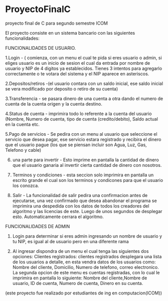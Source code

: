 # ProyectoFinalC
proyecto final de C para segundo semestre ICOM

El proyecto consiste en un sistema bancario con las siguientes funcionalidades:

FUNCIONALIDADES DE USUARIO.

1.Login - ( comienza, con un menu el cual te pida si eres usuario o admin, si eliges usuario es un inicio de sesion el cual da entrada por nombre de usuario y NIP de 4 digitos ya establecidos. Tienes 3 intentos para agregarlo correctamente o te votara del sistema y el NIP aparece en asteriscos.


2.Depositos/retiros -(el usuario contara con un saldo inicial, ese saldo inicial se vera modificado por deposito o retiro de su cuenta)

3.Transferencia - se pasara dinero de una cuenta a otra dando el numero de cuenta de la cuenta origen y la cuenta destino.

4.Status de cuenta - imprimira todo lo referente a la cuenta del usuario (Nombre, Numero de cuenta, tipo de cuenta (credito/debito), Saldo actual en la cuenta etc.

5.Pago de servicios - Se pedira con un menu al usuario que seleccione el servicio que desea pagar, ese servicio estara registrado y recibira el dinero que el usuario pague (los que se piensan incluir son Agua, Luz, Gas, Telefono y cable)

6. una parte para invertir - Esto imprime en pantalla la cantidad de dinero que el usuario ganaria al invertir cierta cantidad de dinero con nosotros.

7. Terminos y condiciones - esta seccion solo imprimira en pantalla un escrito grande el cual son los terminos y condicones para que el usuario los conozca.

8. Salir - La funcionalidad de salir pedira una confirmacion antes de ejecutarse, una vez confirmado que desea abandonar el programa se imprimira una despedida con los datos de todos los creadores del algoritmo y las licencias de este. Luego de unos segundos de desplegar esto. Automaticamente cerrara el algoritmo.

FUNCIONALIDADES DE ADMIN

1. Login para determinar si eres admin ingresando un nombre de usuario y tu NIP, es igual al de usuario pero en una diferente rama

2. Al ingresar dispondra de un menu el cual tenga las siguientes dos opciones: Clientes registrados: clientes registrados desplegara una lista de los usuarios a detalle, en esta vendra datos de los usuarios como: Nombre del cliente, Domicilio, Numero de telefono, correo electronico.
La segunda opcion de este menu es cuentas registradas, con lo cual le imprimira en pantalla lo siguiente: Nombre del cliente,Nombre de usuario, ID de cuenta, Numero de cuenta, Dinero en su cuenta.


(este proyecto fue realizado por estudiantes de ing en computacion(ICOM))


